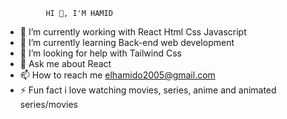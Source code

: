              HI 👋, I'M HAMID
- 🔭 I’m currently working with React Html Css Javascript
- 🌱 I’m currently learning Back-end web development
- 🤔 I’m looking for help with Tailwind Css
- 💬 Ask me about React
- 📫 How to reach me elhamido2005@gmail.com
- ⚡ Fun fact i love watching movies, series, anime and animated series/movies

